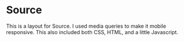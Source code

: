 # Source
This is a layout for Source. I used media queries to make it mobile responsive. This also included both CSS, HTML, and a little Javascript.
